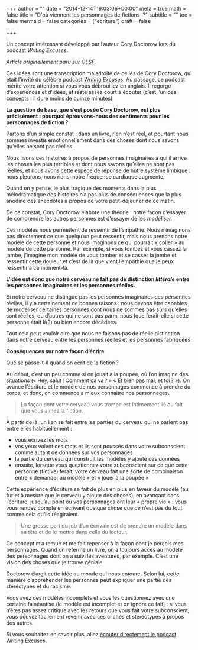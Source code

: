 +++
author = ""
date = "2014-12-14T19:03:06+00:00"
meta = true
math = false
title = "D'où viennent les personnages de fictions  ?"
subtitle = ""
toc = false
mermaid = false
categories = ["ecriture"]
draft = false

+++

Un concept intéressant développé par l&rsquo;auteur Cory Doctorow lors du podcast _Writing Excuses_.  

_Article originellement paru sur [OLSF](https://www.osezlasf.com.)._

Ces idées sont une transcription maladroite de celles de Cory Doctorow, qui était l’invité du célèbre podcast <a href="http://www.writingexcuses.com" target="_blank"><em>Writing Excuses</em></a>. Au passage, ce podcast mérite votre attention si vous vous débrouillez en anglais. Il regorge d’expériences et d’idées, et reste assez court à écouter (c’est l’un des concepts : il dure moins de quinze minutes).


**La question de base, que s’est posée Cory Doctorow, est plus précisément : pourquoi éprouvons-nous des sentiments pour les personnages de fiction ?** 

Partons d’un simple constat : dans un livre, rien n’est réel, et pourtant nous sommes investis émotionnellement dans des choses dont nous savons qu’elles ne sont pas réelles.

Nous lisons ces histoires à propos de personnes imaginaires à qui il arrive les choses les plus terribles et dont nous savons qu’elles ne sont pas réelles, et nous avons cette espèce de réponse de notre système limbique : nous pleurons, nous rions, notre fréquence cardiaque augmente.

Quand on y pense, le plus tragique des moments dans la plus mélodramatique des histoires n’a pas plus de conséquences que la plus anodine des anecdotes à propos de votre petit-déjeuner de ce matin.

De ce constat, Cory Doctorow élabore une théorie : notre façon d’essayer de comprendre les autres personnes est d’essayer de les _modéliser._

Ces modèles nous permettent de ressentir de l’empathie. Nous n’imaginons pas directement ce que quelqu’un peut ressentir, mais nous prenons notre modèle de cette personne et nous imaginons ce qui pourrait « coller » au modèle de cette personne. Par exemple, si vous tombez et vous cassez la jambe, j’imagine mon modèle de vous tomber et se casser la jambe et ressentir cette douleur et c’est de là que vient l’empathie que je peux ressentir à ce moment-là.

**L’idée est donc que notre cerveau ne fait pas de distinction _littérale_ entre les personnes imaginaires et les personnes réelles.**

Si notre cerveau ne distingue pas les personnes imaginaires des personnes réelles, il y a certainement de bonnes raisons : nous devons être capables de modéliser certaines personnes dont nous ne sommes pas sûrs qu’elles sont réelles, ou d’autres qui ne sont pas parmi nous (que ferait-elle si cette personne était là ?) ou bien encore décédées.

Tout cela peut vouloir dire que nous ne faisons pas de réelle distinction dans notre cerveau entre les personnes réelles et les personnes fabriquées.

**Conséquences sur notre façon d’écrire**

Que se passe-t-il quand on écrit de la fiction ?

Au début, c’est un peu comme si on jouait à la poupée, où l’on imagine des situations (« Hey, salut ! Comment ça va ? » « Et bien pas mal, et toi ? »). On avance l’écriture et le modèle de nos personnages commence à prendre du corps, et donc, on commence à mieux connaitre nos personnages.

> La façon dont votre cerveau vous trompe est intimement lié au fait que vous aimez la fiction.

À partir de là, un lien se fait entre les parties du cerveau qui ne parlent pas entre elles habituellement :

  * vous écrivez les mots
  * vos yeux voient ces mots et ils sont poussés dans votre subconscient comme autant de données sur vos personnages
  * la partie du cerveau qui construit les modèles y ajoute ces données
  * ensuite, lorsque vous questionnez votre subconscient sur ce que cette personne (fictive) ferait, votre cerveau fait une sorte de combinaison entre « demander au modèle » et « jouer à la poupée »

Cette expérience d’écriture se fait de plus en plus en faveur du modèle (au fur et à mesure que le cerveau y ajoute des choses), en avançant dans l’écriture, jusqu’au point où vos personnages ont leur « propre vie » : vous vous rendez compte en écrivant quelque chose que ce n’est pas du tout comme cela qu’ils réagiraient.

> Une grosse part du job d’un écrivain est de prendre un modèle dans sa tête et de le mettre dans celle du lecteur.

Ce concept m’a remué et me fait repenser à la façon dont je perçois mes personnages. Quand on referme un livre, on a toujours accès au modèle des personnages dont on a suivi les aventures, par exemple. C’est une vision des choses que je trouve géniale.

Doctorow élargit cette idée au monde qui nous entoure. Selon lui, cette manière d’appréhender les personnes peut expliquer une partie des stéréotypes et du racisme.

Vous avez des modèles incomplets et vous les questionnez avec une certaine fainéantise (le modèle est incomplet et on ignore ce fait) : si vous n’êtes pas assez critique avec les retours que vous fait votre subconscient, vous pouvez facilement revenir avec ces clichés et stéréotypes à propos des autres.

Si vous souhaitez en savoir plus, allez <a href="http://www.writingexcuses.com/2014/11/30/writing-excuses-9-48-neurobolics-of-characters/" target="_blank">écouter directement le podcast Writing Excuses</a>.
